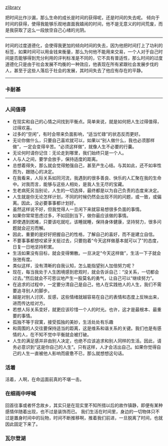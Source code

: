 [zlibrary](https://zlibrary-east.se/?signAll=1&ts=1733)

把时间比作沙漏，那么生命的成长是时间的获得呢，还是时间的失去呢。
倾向于时间的获得，使得我能够乐观地直面我嬉闹的时间，他不是无意义的时间荒废，而是我获取了这么一段放空自己心绪的光阴。
**************
时间的过度道德化，会使得我更加的倾向时间的失去，因为他把时间打上了功利的标签，如果时间可以用金钱来衡量，那么为何他不能用来交易，一个人对于自己时间是否能够得到充分利用的评判标准是不同的，它不具有普适性，那么时间的过度道德化只是由于社会发展不均衡的一种效应，他表现在所有紧跟社会发展步伐的人，甚至于这些人落后于社会的发展，其时间失去了他应有存在的平静。
**************
### 卡耐基
*************

### 人间值得
* 在现实和自己的心情之间找到平衡点。简单来说，就是如何把人生过得值得，过得欢喜。
* 过多的“空闲”，有时会带来负面影响，“适当忙碌”的状态反而更好。
* 无论你做什么，只要自己喜欢就可以，如果以“别人做什么，我也必须那样做”，一定会变得辛苦。“必须这样做”，就像人生不必要的行囊。
* 无论何时请你记住：无论走到哪里，我们始终只是一个人。
* 人与人之间，要学会放手，保持适度的距离。
* 总想着得失，那么就会觉得勉强自己，甚至产生心结。与其如此，还不如率性而为，跟随心的决定。
* 在我看来，人际关系如同河流，我遇到的很多善良、快乐的人汇聚在我的生命中。对我而言，能够与这些人相处，是我人生无尽的宝藏。
* 生老病死另当别论，人生的一切选择，最终都是以为自己负责的态度来决定。
* 人生就是你无论怎样计划，不同的时候仍然会出现不同的问题，或一致，或偏离。因此，没必要事事都计划好。
* 虽然这样说不好，但我觉得人一旦闲下来就容易想很多负面的事情。
* 如果你常常思虑过多，不如回到当下，做你最应该做的事情。
* 即使遇到困难，只要该吃就吃，该睡就睡，保持身体健康，坚持努力，很多问题就会迎刃而解。
* 因此，重要的是好好把握自己的性格，了解自己的喜好，而不是建立自信。
* 不要事事都想咬紧牙关挺过去，只要抱着“今天这样做基本就可以了”的态度，日复一日地坚持积累。
* 生活如果没有目标，就会变得懒散。一旦决定“今天这样做”，生活一下子就会张弛有度。
* 类似这样，没有清晰的自我认知，怎么能指望别人加倍努力呢？
* 现在，每当我处于人生困境感到悲观时，就会告诉自己：“没关系，一切都会过去。”然后就会不可思议地产生一股莫名的勇气，让自己可以“继续努力”。
* 在追求的过程中，一定要分清自己是自己，他人在实践他人的人生，我们不需要追寻别人的脚步。
* 越是对别人讨厌、反感，这些情绪就越容易在自己的表情和态度上反映出来，进而传达给对方。
* 若想人际关系变好，就更应该珍惜一个人的时光。也许，这才是最根本、最重要的事情。
* 孤独不等于寂寞，接受孤独的美妙，生活处处有乐趣
* 和周围的人交往要保持适当的距离，这是维系和谐关系的关键。我们也是有感情的人，在不知不觉中平衡就会被打破。
* 人生的满足感并非由别人决定，也绝不应该追求和别人同样的生活。因此，请务必意识到“这是你自己的人生”。只有这样，人才会活出自己。如果你觉得自己的人生一直被他人影响而疲惫不已，那么就想想这句话。
### 活着
活着，人啊，在命运面前真的不堪一击。
### 在细雨中呼喊
回首往事或者怀念故乡，其实只是在现实里不知所措以后的故作镇静，即便有某种感情伴随着出现，也不过是装饰而已。
我们生活在时间里，身边的一切物体只不过是置身时间中的玩物，时间不断推移啊，推着我们前进，一旦脱离了时间，也就因此固定下来了。
### 瓦尔登湖



